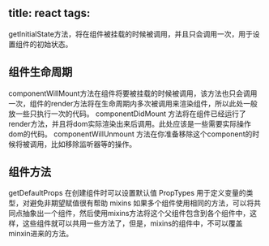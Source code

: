 title: react
tags:
---
getInitialState方法，将在组件被挂载的时候被调用，并且只会调用一次，用于设置组件的初始状态。
## 组件生命周期
componentWillMount方法在组件将要被挂载的时候被调用，该方法也只会调用一次，组件的render方法将在生命周期内多次被调用来渲染组件，所以此处一般放一些只执行一次的代码。
componentDidMount 方法将在组件已经运行了render方法，并且将dom实际渲染出来后调用。此处应该是一些需要实际操作dom的代码。
componentWillUnmount 方法在你准备移除这个component的时候将被调用，比如移除监听器等的操作。
## 组件方法
getDefaultProps 在创建组件时可以设置默认值
PropTypes 用于定义变量的类型，对避免非期望赋值很有帮助
mixins 如果多个组件使用相同的方法，可以将共同点抽象出一个组件，然后使用mixins方法将这个父组件包含到各个组件中，这样，这些组件就可以共用一些方法了，但是，mixins的组件中，不可以覆盖minxin进来的方法。

